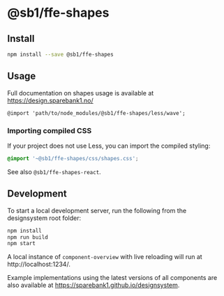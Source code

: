 # @sb1/ffe-shapes

## Install

```bash
npm install --save @sb1/ffe-shapes
```

## Usage

Full documentation on shapes usage is available at https://design.sparebank1.no/

```less
@import 'path/to/node_modules/@sb1/ffe-shapes/less/wave';
```

### Importing compiled CSS

If your project does not use Less, you can import the compiled styling:

```css
@import '~@sb1/ffe-shapes/css/shapes.css';
```

See also `@sb1/ffe-shapes-react`.

## Development

To start a local development server, run the following from the designsystem root folder:

```bash
npm install
npm run build
npm start
```

A local instance of `component-overview` with live reloading will run at http://localhost:1234/.

Example implementations using the latest versions of all components are also available at https://sparebank1.github.io/designsystem.
